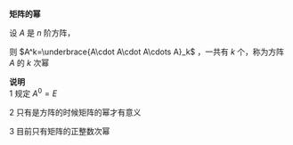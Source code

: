 **矩阵的幂**    
    
设 $A$ 是 $n$ 阶方阵，    
    
则 $A^k=\underbrace{A\cdot A\cdot A\cdots A}_k$ ，一共有 $k$ 个，称为方阵 $A$ 的 $k$ 次幂    
    
**说明**    
1 规定 $A^0=E$     
    
2 只有是方阵的时候矩阵的幂才有意义    
    
3 目前只有矩阵的正整数次幂    
